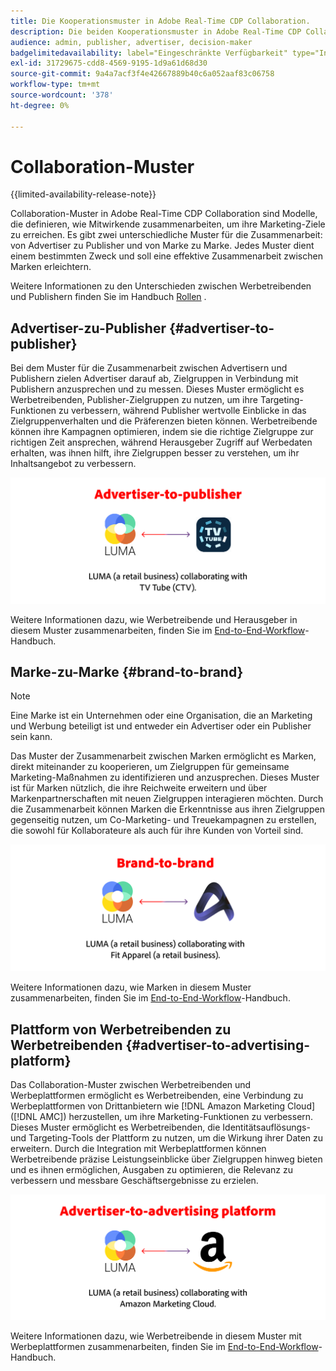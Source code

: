 ```yaml
---
title: Die Kooperationsmuster in Adobe Real-Time CDP Collaboration.
description: Die beiden Kooperationsmuster in Adobe Real-Time CDP Collaboration verstehen
audience: admin, publisher, advertiser, decision-maker
badgelimitedavailability: label="Eingeschränkte Verfügbarkeit" type="Informative" url="https://helpx.adobe.com/de/legal/product-descriptions/real-time-customer-data-platform-collaboration.html newtab=true"
exl-id: 31729675-cdd8-4569-9195-1d9a61d68d30
source-git-commit: 9a4a7acf3f4e42667889b40c6a052aaf83c06758
workflow-type: tm+mt
source-wordcount: '378'
ht-degree: 0%

---
```


# Collaboration-Muster

{{limited-availability-release-note}}

Collaboration-Muster in Adobe Real-Time CDP Collaboration sind Modelle, die definieren, wie Mitwirkende zusammenarbeiten, um ihre Marketing-Ziele zu erreichen. Es gibt zwei unterschiedliche Muster für die Zusammenarbeit: von Advertiser zu Publisher und von Marke zu Marke. Jedes Muster dient einem bestimmten Zweck und soll eine effektive Zusammenarbeit zwischen Marken erleichtern.

Weitere Informationen zu den Unterschieden zwischen Werbetreibenden und Publishern finden Sie im Handbuch [Rollen](/help/guide/overview/roles.md) .

## Advertiser-zu-Publisher {#advertiser-to-publisher}

Bei dem Muster für die Zusammenarbeit zwischen Advertisern und Publishern zielen Advertiser darauf ab, Zielgruppen in Verbindung mit Publishern anzusprechen und zu messen. Dieses Muster ermöglicht es Werbetreibenden, Publisher-Zielgruppen zu nutzen, um ihre Targeting-Funktionen zu verbessern, während Publisher wertvolle Einblicke in das Zielgruppenverhalten und die Präferenzen bieten können. Werbetreibende können ihre Kampagnen optimieren, indem sie die richtige Zielgruppe zur richtigen Zeit ansprechen, während Herausgeber Zugriff auf Werbedaten erhalten, was ihnen hilft, ihre Zielgruppen besser zu verstehen, um ihr Inhaltsangebot zu verbessern.

![Ein Beispiel für die Zusammenarbeit zwischen Advertiser und Publisher.](/help/assets/overview/advertiser-to-publisher.png)

Weitere Informationen dazu, wie Werbetreibende und Herausgeber in diesem Muster zusammenarbeiten, finden Sie im [End-to-End-Workflow](/help/guide/overview/end-to-end-workflow.md)-Handbuch.

## Marke-zu-Marke {#brand-to-brand}

>[!NOTE]
>
>Eine Marke ist ein Unternehmen oder eine Organisation, die an Marketing und Werbung beteiligt ist und entweder ein Advertiser oder ein Publisher sein kann.

Das Muster der Zusammenarbeit zwischen Marken ermöglicht es Marken, direkt miteinander zu kooperieren, um Zielgruppen für gemeinsame Marketing-Maßnahmen zu identifizieren und anzusprechen. Dieses Muster ist für Marken nützlich, die ihre Reichweite erweitern und über Markenpartnerschaften mit neuen Zielgruppen interagieren möchten. Durch die Zusammenarbeit können Marken die Erkenntnisse aus ihren Zielgruppen gegenseitig nutzen, um Co-Marketing- und Treuekampagnen zu erstellen, die sowohl für Kollaborateure als auch für ihre Kunden von Vorteil sind.

![Ein Beispiel für die Zusammenarbeit von Marke zu Marke.](/help/assets/overview/brand-to-brand.png)

Weitere Informationen dazu, wie Marken in diesem Muster zusammenarbeiten, finden Sie im [End-to-End-Workflow](/help/guide/overview/end-to-end-workflow.md)-Handbuch.

## Plattform von Werbetreibenden zu Werbetreibenden {#advertiser-to-advertising-platform}

Das Collaboration-Muster zwischen Werbetreibenden und Werbeplattformen ermöglicht es Werbetreibenden, eine Verbindung zu Werbeplattformen von Drittanbietern wie [!DNL Amazon Marketing Cloud] ([!DNL AMC]) herzustellen, um ihre Marketing-Funktionen zu verbessern. Dieses Muster ermöglicht es Werbetreibenden, die Identitätsauflösungs- und Targeting-Tools der Plattform zu nutzen, um die Wirkung ihrer Daten zu erweitern. Durch die Integration mit Werbeplattformen können Werbetreibende präzise Leistungseinblicke über Zielgruppen hinweg bieten und es ihnen ermöglichen, Ausgaben zu optimieren, die Relevanz zu verbessern und messbare Geschäftsergebnisse zu erzielen.

![Ein Beispiel für die Zusammenarbeit zwischen Advertiser und Werbeplattform.](/help/assets/overview/advertiser-to-advertising-platform.png)

Weitere Informationen dazu, wie Werbetreibende in diesem Muster mit Werbeplattformen zusammenarbeiten, finden Sie im [End-to-End-Workflow](/help/guide/overview/end-to-end-workflow.md)-Handbuch.